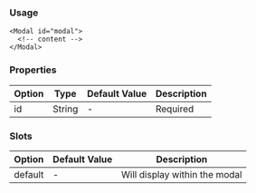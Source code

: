 ### Usage

```
<Modal id="modal">
  <!-- content -->
</Modal>
```

### Properties

| Option | Type | Default Value | Description |
| ------ | ---- | ------------- | ----------- |
| id | String | - | Required |

### Slots

| Option | Default Value | Description |
| ------ | ------------- | ----------- |
| default | - | Will display within the modal |